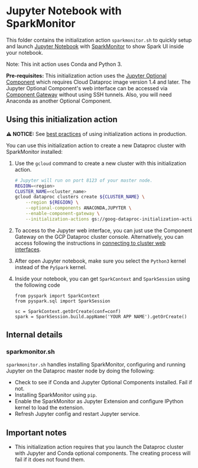 # Jupyter Notebook with SparkMonitor

This folder contains the initialization action `sparkmonitor.sh` to quickly
setup and launch [Jupyter Notebook](http://jupyter.org/) with
[SparkMonitor](https://krishnan-r.github.io/sparkmonitor/) to show Spark UI
inside your notebook.

Note: This init action uses Conda and Python 3.

__Pre-requisites:__ This initialization action uses the
[Jupyter Optional Component](https://cloud.google.com/dataproc/docs/concepts/components/jupyter)
which requires Cloud Dataproc image version 1.4 and later. The Jupyter Optional
Component's web interface can be accessed via
[Component Gateway](https://cloud.google.com/dataproc/docs/concepts/accessing/dataproc-gateways)
without using SSH tunnels. Also, you will need Anaconda as another Optional
Component.

## Using this initialization action

**:warning: NOTICE:** See [best practices](/README.md#how-initialization-actions-are-used) of using initialization actions in production.

You can use this initialization action to create a new Dataproc cluster with
SparkMonitor installed:

1.  Use the `gcloud` command to create a new cluster with this initialization
    action.

    ```bash
    # Jupyter will run on port 8123 of your master node.
    REGION=<region>
    CLUSTER_NAME=<cluster_name>
    gcloud dataproc clusters create ${CLUSTER_NAME} \
        --region ${REGION} \
        --optional-components ANACONDA,JUPYTER \
        --enable-component-gateway \
        --initialization-actions gs://goog-dataproc-initialization-actions-${REGION}/jupyter_sparkmonitor/sparkmonitor.sh
    ```

1.  To access to the Jupyter web interface, you can just use the Component
    Gateway on the GCP Dataproc cluster console. Alternatively, you can access
    following the instructions in
    [connecting to cluster web interfaces](https://cloud.google.com/dataproc/docs/concepts/cluster-web-interfaces).
1.  After open Jupyter notebook, make sure you select the `Python3` kernel
    instead of the `PySpark` kernel.
1.  Inside your notebook, you can get `SparkContext` and `SparkSession` using
    the following code
    ```
    from pyspark import SparkContext
    from pyspark.sql import SparkSession
    
    sc = SparkContext.getOrCreate(conf=conf)
    spark = SparkSession.build.appName('YOUR APP NAME').getOrCreate()
    ```

## Internal details

### sparkmonitor.sh

`sparkmonitor.sh` handles installing SparkMonitor, configuring and running
Jupyter on the Dataproc master node by doing the following:

-   Check to see if Conda and Jupyter Optional Components installed. Fail if
    not.
-   Installing SparkMonitor using `pip`.
-   Enable the SparkMonitor as Jupyter Extension and configure IPython kernel
    to load the extension.
-   Refresh Jupyter config and restart Jupyter service.

## Important notes

*   This initialization action requires that you launch the Dataproc cluster
    with Jupyter and Conda optional components. The creating process will fail
    if it does not found them.
